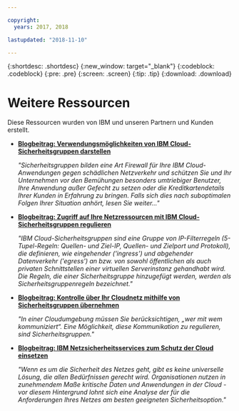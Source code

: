 ```yaml
---

copyright:
  years: 2017, 2018

lastupdated: "2018-11-10"

---
```


{:shortdesc: .shortdesc}
{:new_window: target="_blank"}
{:codeblock: .codeblock}
{:pre: .pre}
{:screen: .screen}
{:tip: .tip}
{:download: .download}

# Weitere Ressourcen

Diese Ressourcen wurden von IBM und unseren Partnern und Kunden erstellt.

* [**Blogbeitrag: Verwendungsmöglichkeiten von IBM Cloud-Sicherheitsgruppen darstellen**](https://admin.blogs.prd.ibm.event.ibm.com/blogs/bluemix/2018/05/illustrating-uses-ibm-cloud-security-groups/)

    *"Sicherheitsgruppen bilden eine Art Firewall für Ihre IBM Cloud-Anwendungen gegen schädlichen Netzverkehr und schützen Sie und Ihr Unternehmen vor den Bemühungen besonders umtriebiger Benutzer, Ihre Anwendung außer Gefecht zu setzen oder die Kreditkartendetails Ihrer Kunden in Erfahrung zu bringen. Falls sich dies nach suboptimalen Folgen Ihrer Situation anhört, lesen Sie weiter…"*
    
* [**Blogbeitrag: Zugriff auf Ihre Netzressourcen mit IBM Cloud-Sicherheitsgruppen regulieren**](https://admin.blogs.prd.ibm.event.ibm.com/blogs/bluemix/2017/09/network-security-groups/)

    *"IBM Cloud-Sicherheitsgruppen sind eine Gruppe von IP-Filterregeln (5-Tupel-Regeln: Quellen- und Ziel-IP, Quellen- und Zielport und Protokoll), die definieren, wie eingehender ('ingress') und abgehender Datenverkehr ('egress') an bzw. von sowohl öffentlichen als auch privaten Schnittstellen einer virtuellen Serverinstanz gehandhabt wird. Die Regeln, die einer Sicherheitsgruppe hinzugefügt werden, werden als Sicherheitsgruppenregeln bezeichnet."*

* [**Blogbeitrag: Kontrolle über Ihr Cloudnetz mithilfe von Sicherheitsgruppen übernehmen**](https://www.ibm.com/blogs/bluemix/2017/11/security-groups/)

    *"In einer Cloudumgebung müssen Sie berücksichtigen, „wer mit wem kommuniziert“. Eine Möglichkeit, diese Kommunikation zu regulieren, sind Sicherheitsgruppen."*
    
* [**Blogbeitrag: IBM Netzsicherheitsservices zum Schutz der Cloud einsetzen**](https://www.ibm.com/blogs/bluemix/2017/09/keep-cloud-safe-ibm-network-security-services/)

    *"Wenn es um die Sicherheit des Netzes geht, gibt es keine universelle Lösung, die allen Bedürfnissen gerecht wird. Organisationen nutzen in zunehmendem Maße kritische Daten und Anwendungen in der Cloud - vor diesem Hintergrund lohnt sich eine Analyse der für die Anforderungen Ihres Netzes am besten geeigneten Sicherheitsoption."*
